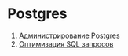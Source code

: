 # Postgres

1. [Администрирование Postgres](administration/README.md)
2. [Оптимизация SQL запросов](optimization/README.md)
